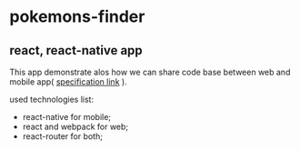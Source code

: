 # pokemons-finder
## react, react-native app
This app demonstrate alos how we can share code base between web and mobile app(
[specification link](https://github.com/Nakan4u/pokemons-finder/blob/master/specification.pdf)
).

used technologies list:
- react-native for mobile;
- react and webpack for web;
- react-router for both;
